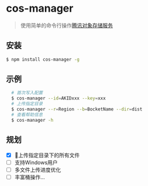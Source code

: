 # cos-manager
> 使用简单的命令行操作[腾讯对象存储服务](https://github.com/tencentyun/cos-nodejs-sdk-v5)

## 安装
```bash
$ npm install cos-manager -g
```

## 示例
```bash
  # 首次写入配置
  $ cos-manager --id=AKIDxxx --key=xxx
  # 上传指定目录
  $ cos-manager --r=Region --b=BocketName --dir=dist
  # 查看帮助信息
  $ cos-manager -h
```

## 规划
- [x] 上传指定目录下的所有文件
- [ ] 支持Windows用户
- [ ] 多文件上传进度优化
- [ ] 丰富桶操作...